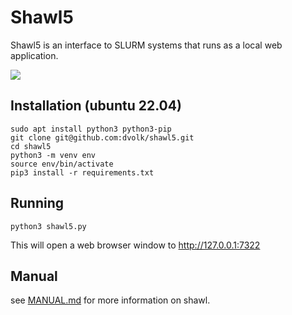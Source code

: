 # Shawl5

Shawl5 is an interface to SLURM systems that runs as a local web application.

<img src="https://i.imgur.com/pCRFbYv.png"/>

## Installation (ubuntu 22.04)

    sudo apt install python3 python3-pip
    git clone git@github.com:dvolk/shawl5.git
    cd shawl5
    python3 -m venv env
    source env/bin/activate
    pip3 install -r requirements.txt

## Running

    python3 shawl5.py

This will open a web browser window to http://127.0.0.1:7322

## Manual

see [MANUAL.md](MANUAL.md) for more information on shawl.
